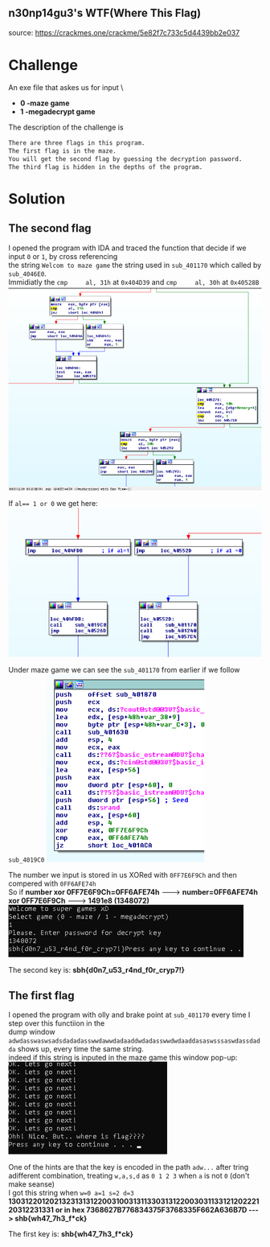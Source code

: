 ## n30np14gu3's WTF(Where This Flag)
source: https://crackmes.one/crackme/5e82f7c733c5d4439bb2e037

# Challenge

An exe file  that askes us for input \
* **0 -maze game**
* **1 -megadecrypt game**

The description of the challenge is
``` 
There are three flags in this program.
The first flag is in the maze.
You will get the second flag by guessing the decryption password.
The third flag is hidden in the depths of the program.
```

# Solution

## The second flag
I opened the program with IDA and traced the function that decide if we input `0` or `1`, by cross referencing\
the string `Welcom to maze game` the string used in `sub_401170` which called by `sub_4046E0`.\
Immidiatly the `cmp     al, 31h` at `0x404D39` and `cmp     al, 30h` at `0x40528B`
![](if_1_or_0.png)

If `al== 1 or 0` we get here:\
![](if_1_or_0_2.png)

Under maze game we can see the `sub_401170` from earlier if we follow `sub_4019C0` 
![](srand.png)

The number we input is stored in us XORed with `0FF7E6F9Ch` and then compered with `0FF6AFE74h`\
So if __number xor 0FF7E6F9Ch=0FF6AFE74h__ ---> __number=0FF6AFE74h xor 0FF7E6F9Ch__ ---> __1491e8 (1348072)__
![](solution2.png)

The second key is: __sbh{d0n7_u53_r4nd_f0r_cryp7!}__

## The first flag
I opened the program with olly and brake point at `sub_401170` every time I step over this functiion in the\
dump window `adwdasswaswsadsdadadasswwdawwdadaaddwdadasswwdwdaaddasaswsssaswdassdadda` shows up, every time the same string.\
indeed if this string is inputed in the maze game this window pop-up:\
![](where_is_the_key.png)

One of the hints are that the key is encoded in the path `adw...` after tring adifferent combination, 
treating `w,a,s,d` as `0 1 2 3` when `a` is not `0` (don't make seanse) \
I got this string when `w=0 a=1 s=2 d=3`\
**130312201202132313131220031003131133031312200303113312120222120312231331 or in hex 
7368627B776834375F3768335F662A636B7D ---> shb{wh47_7h3_f*ck}**

The first key is: __shb{wh47_7h3_f*ck}__




